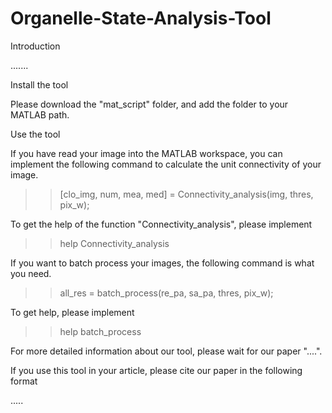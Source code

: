 # Organelle-State-Analysis-Tool

Introduction

.......




Install the tool

Please download the "mat_script" folder, and add the folder to your MATLAB path.


Use the tool

If you have read your image into the MATLAB workspace, you can implement the following command to calculate the unit connectivity of your image.
>> [clo_img, num, mea, med] = Connectivity_analysis(img, thres, pix_w);

To get the help of the function "Connectivity_analysis", please implement
>> help Connectivity_analysis

If you want to batch process your images, the following command is what you need.
>> all_res = batch_process(re_pa, sa_pa, thres, pix_w);

To get help, please implement
>> help batch_process

For more detailed information about our tool, please wait for our paper "....". 

If you use this tool in your article, please cite our paper in the following format

.....


